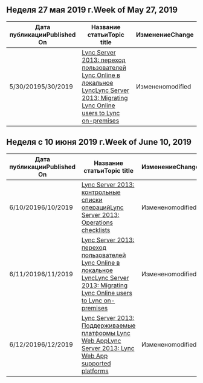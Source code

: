 <!-- This file is generated automatically each week. Changes made to this file will be overwritten.-->




## <a name="week-of-may-27-2019"></a><span data-ttu-id="86813-101">Неделя 27 мая 2019 г.</span><span class="sxs-lookup"><span data-stu-id="86813-101">Week of May 27, 2019</span></span>


| <span data-ttu-id="86813-102">Дата публикации</span><span class="sxs-lookup"><span data-stu-id="86813-102">Published On</span></span> |<span data-ttu-id="86813-103">Название статьи</span><span class="sxs-lookup"><span data-stu-id="86813-103">Topic title</span></span> | <span data-ttu-id="86813-104">Изменение</span><span class="sxs-lookup"><span data-stu-id="86813-104">Change</span></span> |
|------|------------|--------|
| <span data-ttu-id="86813-105">5/30/2019</span><span class="sxs-lookup"><span data-stu-id="86813-105">5/30/2019</span></span> | [<span data-ttu-id="86813-106">Lync Server 2013: переход пользователей Lync Online в локальное Lync</span><span class="sxs-lookup"><span data-stu-id="86813-106">Lync Server 2013: Migrating Lync Online users to Lync on-premises</span></span>](/LyncServer/lync-server-2013-migrating-lync-online-users-to-lync-on-premises) | <span data-ttu-id="86813-107">Изменено</span><span class="sxs-lookup"><span data-stu-id="86813-107">modified</span></span> |


## <a name="week-of-june-10-2019"></a><span data-ttu-id="86813-108">Неделя с 10 июня 2019 г.</span><span class="sxs-lookup"><span data-stu-id="86813-108">Week of June 10, 2019</span></span>


| <span data-ttu-id="86813-109">Дата публикации</span><span class="sxs-lookup"><span data-stu-id="86813-109">Published On</span></span> |<span data-ttu-id="86813-110">Название статьи</span><span class="sxs-lookup"><span data-stu-id="86813-110">Topic title</span></span> | <span data-ttu-id="86813-111">Изменение</span><span class="sxs-lookup"><span data-stu-id="86813-111">Change</span></span> |
|------|------------|--------|
| <span data-ttu-id="86813-112">6/10/2019</span><span class="sxs-lookup"><span data-stu-id="86813-112">6/10/2019</span></span> | [<span data-ttu-id="86813-113">Lync Server 2013: контрольные списки операций</span><span class="sxs-lookup"><span data-stu-id="86813-113">Lync Server 2013: Operations checklists</span></span>](/LyncServer/lync-server-2013-operations-checklists) | <span data-ttu-id="86813-114">Изменено</span><span class="sxs-lookup"><span data-stu-id="86813-114">modified</span></span> |
| <span data-ttu-id="86813-115">6/11/2019</span><span class="sxs-lookup"><span data-stu-id="86813-115">6/11/2019</span></span> | [<span data-ttu-id="86813-116">Lync Server 2013: переход пользователей Lync Online в локальное Lync</span><span class="sxs-lookup"><span data-stu-id="86813-116">Lync Server 2013: Migrating Lync Online users to Lync on-premises</span></span>](/LyncServer/lync-server-2013-migrating-lync-online-users-to-lync-on-premises) | <span data-ttu-id="86813-117">Изменено</span><span class="sxs-lookup"><span data-stu-id="86813-117">modified</span></span> |
| <span data-ttu-id="86813-118">6/12/2019</span><span class="sxs-lookup"><span data-stu-id="86813-118">6/12/2019</span></span> | [<span data-ttu-id="86813-119">Lync Server 2013: Поддерживаемые платформы Lync Web App</span><span class="sxs-lookup"><span data-stu-id="86813-119">Lync Server 2013: Lync Web App supported platforms</span></span>](/LyncServer/lync-server-2013-lync-web-app-supported-platforms) | <span data-ttu-id="86813-120">Изменено</span><span class="sxs-lookup"><span data-stu-id="86813-120">modified</span></span> |

